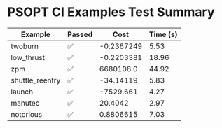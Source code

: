 # PSOPT CI Examples Test Summary

| Example | Passed | Cost | Time (s) |
|---|---|---|---|
| twoburn | ✅ | -0.2367249 | 5.53 |
| low_thrust | ✅ | -0.2203381 | 18.96 |
| zpm | ✅ | 6680108.0 | 44.92 |
| shuttle_reentry | ✅ | -34.14119 | 5.83 |
| launch | ✅ | -7529.661 | 4.27 |
| manutec | ✅ | 20.4042 | 2.97 |
| notorious | ✅ | 0.8806615 | 7.03 |